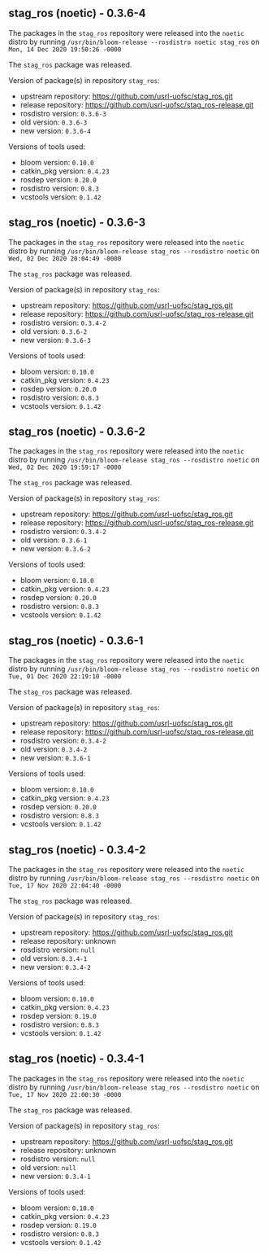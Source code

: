 ## stag_ros (noetic) - 0.3.6-4

The packages in the `stag_ros` repository were released into the `noetic` distro by running `/usr/bin/bloom-release --rosdistro noetic stag_ros` on `Mon, 14 Dec 2020 19:50:26 -0000`

The `stag_ros` package was released.

Version of package(s) in repository `stag_ros`:

- upstream repository: https://github.com/usrl-uofsc/stag_ros.git
- release repository: https://github.com/usrl-uofsc/stag_ros-release.git
- rosdistro version: `0.3.6-3`
- old version: `0.3.6-3`
- new version: `0.3.6-4`

Versions of tools used:

- bloom version: `0.10.0`
- catkin_pkg version: `0.4.23`
- rosdep version: `0.20.0`
- rosdistro version: `0.8.3`
- vcstools version: `0.1.42`


## stag_ros (noetic) - 0.3.6-3

The packages in the `stag_ros` repository were released into the `noetic` distro by running `/usr/bin/bloom-release stag_ros --rosdistro noetic` on `Wed, 02 Dec 2020 20:04:49 -0000`

The `stag_ros` package was released.

Version of package(s) in repository `stag_ros`:

- upstream repository: https://github.com/usrl-uofsc/stag_ros.git
- release repository: https://github.com/usrl-uofsc/stag_ros-release.git
- rosdistro version: `0.3.4-2`
- old version: `0.3.6-2`
- new version: `0.3.6-3`

Versions of tools used:

- bloom version: `0.10.0`
- catkin_pkg version: `0.4.23`
- rosdep version: `0.20.0`
- rosdistro version: `0.8.3`
- vcstools version: `0.1.42`


## stag_ros (noetic) - 0.3.6-2

The packages in the `stag_ros` repository were released into the `noetic` distro by running `/usr/bin/bloom-release stag_ros --rosdistro noetic` on `Wed, 02 Dec 2020 19:59:17 -0000`

The `stag_ros` package was released.

Version of package(s) in repository `stag_ros`:

- upstream repository: https://github.com/usrl-uofsc/stag_ros.git
- release repository: https://github.com/usrl-uofsc/stag_ros-release.git
- rosdistro version: `0.3.4-2`
- old version: `0.3.6-1`
- new version: `0.3.6-2`

Versions of tools used:

- bloom version: `0.10.0`
- catkin_pkg version: `0.4.23`
- rosdep version: `0.20.0`
- rosdistro version: `0.8.3`
- vcstools version: `0.1.42`


## stag_ros (noetic) - 0.3.6-1

The packages in the `stag_ros` repository were released into the `noetic` distro by running `/usr/bin/bloom-release stag_ros --rosdistro noetic` on `Tue, 01 Dec 2020 22:19:10 -0000`

The `stag_ros` package was released.

Version of package(s) in repository `stag_ros`:

- upstream repository: https://github.com/usrl-uofsc/stag_ros.git
- release repository: https://github.com/usrl-uofsc/stag_ros-release.git
- rosdistro version: `0.3.4-2`
- old version: `0.3.4-2`
- new version: `0.3.6-1`

Versions of tools used:

- bloom version: `0.10.0`
- catkin_pkg version: `0.4.23`
- rosdep version: `0.20.0`
- rosdistro version: `0.8.3`
- vcstools version: `0.1.42`


## stag_ros (noetic) - 0.3.4-2

The packages in the `stag_ros` repository were released into the `noetic` distro by running `/usr/bin/bloom-release stag_ros --rosdistro noetic` on `Tue, 17 Nov 2020 22:04:40 -0000`

The `stag_ros` package was released.

Version of package(s) in repository `stag_ros`:

- upstream repository: https://github.com/usrl-uofsc/stag_ros.git
- release repository: unknown
- rosdistro version: `null`
- old version: `0.3.4-1`
- new version: `0.3.4-2`

Versions of tools used:

- bloom version: `0.10.0`
- catkin_pkg version: `0.4.23`
- rosdep version: `0.19.0`
- rosdistro version: `0.8.3`
- vcstools version: `0.1.42`


## stag_ros (noetic) - 0.3.4-1

The packages in the `stag_ros` repository were released into the `noetic` distro by running `/usr/bin/bloom-release stag_ros --rosdistro noetic` on `Tue, 17 Nov 2020 22:00:30 -0000`

The `stag_ros` package was released.

Version of package(s) in repository `stag_ros`:

- upstream repository: https://github.com/usrl-uofsc/stag_ros.git
- release repository: unknown
- rosdistro version: `null`
- old version: `null`
- new version: `0.3.4-1`

Versions of tools used:

- bloom version: `0.10.0`
- catkin_pkg version: `0.4.23`
- rosdep version: `0.19.0`
- rosdistro version: `0.8.3`
- vcstools version: `0.1.42`


